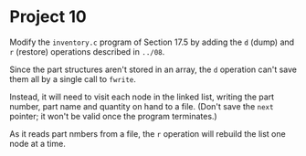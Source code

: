 # Project 10

Modify the `inventory.c` program of Section 17.5 by adding the `d` (dump) and `r` (restore) operations described in `../08`.

Since the part structures aren't stored in an array, the `d` operation can't save them all by a single call to `fwrite`.

Instead, it will need to visit each node in the linked list, writing the part number, part name and quantity on hand to a file. (Don't save the `next` pointer; it won't be valid once the program terminates.)

As it reads part nmbers from a file, the `r` operation will rebuild the list one node at a time.
